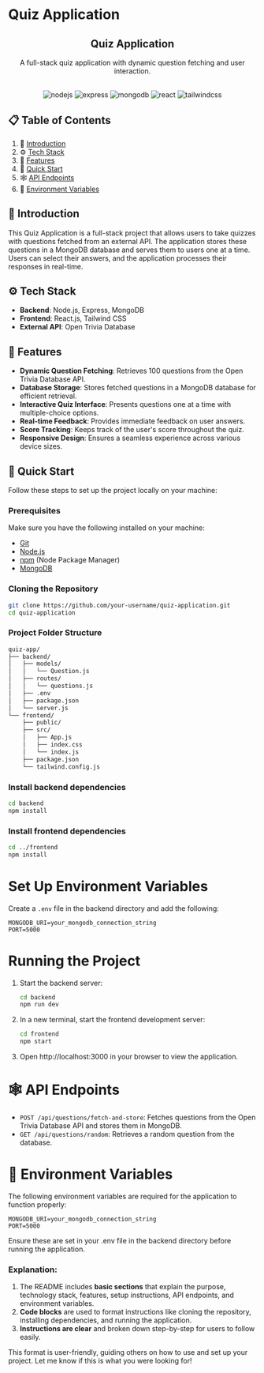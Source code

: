 # Quiz Application

<div align="center">
  <h2 align="center">Quiz Application</h2>
  <p align="center">
    A full-stack quiz application with dynamic question fetching and user interaction.
  </p>
  <br />
  <div>
    <img src="https://img.shields.io/badge/-Node.js-black?style=for-the-badge&logoColor=white&logo=node.js&color=339933" alt="nodejs" />
    <img src="https://img.shields.io/badge/-Express-black?style=for-the-badge&logoColor=white&logo=express&color=000000" alt="express" />
    <img src="https://img.shields.io/badge/-MongoDB-black?style=for-the-badge&logoColor=white&logo=mongodb&color=47A248" alt="mongodb" />
    <img src="https://img.shields.io/badge/-React-black?style=for-the-badge&logoColor=white&logo=react&color=61DAFB" alt="react" />
    <img src="https://img.shields.io/badge/-Tailwind_CSS-black?style=for-the-badge&logoColor=white&logo=tailwind-css&color=06B6D4" alt="tailwindcss" />
  </div>
</div>

## 📋 Table of Contents

1. 🤖 [Introduction](#introduction)
2. ⚙️ [Tech Stack](#tech-stack)
3. 🔋 [Features](#features)
4. 🤸 [Quick Start](#quick-start)
5. 🕸️ [API Endpoints](#api-endpoints)
6. 🔗 [Environment Variables](#environment-variables)

## 🤖 Introduction

This Quiz Application is a full-stack project that allows users to take quizzes with questions fetched from an external API. The application stores these questions in a MongoDB database and serves them to users one at a time. Users can select their answers, and the application processes their responses in real-time.

## ⚙️ Tech Stack

- **Backend**: Node.js, Express, MongoDB
- **Frontend**: React.js, Tailwind CSS
- **External API**: Open Trivia Database

## 🔋 Features

- **Dynamic Question Fetching**: Retrieves 100 questions from the Open Trivia Database API.
- **Database Storage**: Stores fetched questions in a MongoDB database for efficient retrieval.
- **Interactive Quiz Interface**: Presents questions one at a time with multiple-choice options.
- **Real-time Feedback**: Provides immediate feedback on user answers.
- **Score Tracking**: Keeps track of the user's score throughout the quiz.
- **Responsive Design**: Ensures a seamless experience across various device sizes.

## 🤸 Quick Start

Follow these steps to set up the project locally on your machine:

### Prerequisites

Make sure you have the following installed on your machine:

- [Git](https://git-scm.com/)
- [Node.js](https://nodejs.org/en)
- [npm](https://www.npmjs.com/) (Node Package Manager)
- [MongoDB](https://www.mongodb.com/try/download/community)

### Cloning the Repository

```bash
git clone https://github.com/your-username/quiz-application.git
cd quiz-application
```

### Project Folder Structure

```bash
quiz-app/
├── backend/
│   ├── models/
│   │   └── Question.js
│   ├── routes/
│   │   └── questions.js
│   ├── .env
│   ├── package.json
│   └── server.js
└── frontend/
    ├── public/
    ├── src/
    │   ├── App.js
    │   ├── index.css
    │   └── index.js
    ├── package.json
    └── tailwind.config.js
  ```

### Install backend dependencies
```bash
cd backend
npm install
```

### Install frontend dependencies
```bash
cd ../frontend
npm install
```

# Set Up Environment Variables

Create a `.env` file in the backend directory and add the following:

```plaintext
MONGODB_URI=your_mongodb_connection_string
PORT=5000
```

# Running the Project

1. Start the backend server:
   ```bash
   cd backend
   npm run dev
   ```
2. In a new terminal, start the frontend development server:
    ```bash
   cd frontend
   npm start
   ```
3. Open http://localhost:3000 in your browser to view the application.



# 🕸️ API Endpoints

* `POST /api/questions/fetch-and-store`: Fetches questions from the Open Trivia Database API and stores them in MongoDB.
* `GET /api/questions/random`: Retrieves a random question from the database.



# 🔗 Environment Variables

The following environment variables are required for the application to function properly:

```plaintext
MONGODB_URI=your_mongodb_connection_string
PORT=5000
```
Ensure these are set in your .env file in the backend directory before running the application.


### Explanation:
1. The README includes **basic sections** that explain the purpose, technology stack, features, setup instructions, API endpoints, and environment variables.
2. **Code blocks** are used to format instructions like cloning the repository, installing dependencies, and running the application.
3. **Instructions are clear** and broken down step-by-step for users to follow easily.

This format is user-friendly, guiding others on how to use and set up your project. Let me know if this is what you were looking for!
